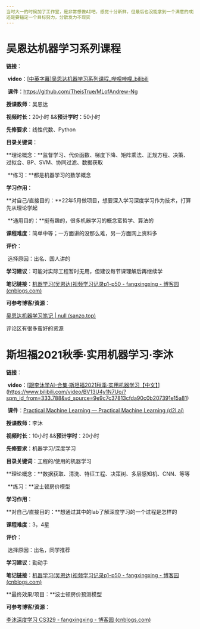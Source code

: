 ```yaml
---
当时大一的时候加了工作室，是非常想做AI吧，感觉十分新鲜，但最后也没能拿到一个满意的成果|后来就和DL渐行渐远了
还是要锚定一个目标努力，分散发力不现实
---
```


# 吴恩达机器学习系列课程

**链接**：

​	**video**：[[中英字幕\]吴恩达机器学习系列课程_哔哩哔哩_bilibili](https://www.bilibili.com/video/av50747658/?from=search&seid=1815590301577299270&vd_source=9e9c7c37813cfda90c0b207391e15a81)

​	**课件**：https://github.com/TheisTrue/MLofAndrew-Ng

**授课教师**：吴恩达

**视频时长**：20小时 &&**预计学时**：50小时

**先修要求**：线性代数、Python

**目录关键词**：

​	**理论概念：**监督学习、代价函数、梯度下降、矩阵乘法、正规方程、决策、过拟合、BP、SVM、协同过滤、数据获取

​	**练习：**都是机器学习的数学概念

**学习作用**：

​	**对自己/直接目的：**22年5月做项目，想要深入学习深度学习作为技术，打算先从理论学起

​	**通用目的：**挺有趣的，很多机器学习的概念蛮哲学、算法的

**课程难度**：简单中等；一方面讲的没那么难，另一方面网上资料多

**评价**：

​	选择原因：出名、国人讲的

**学习建议**：可能对实际工程暂时无用，但建议每节课理解后再继续学

**笔记链接**：[机器学习(吴恩达)视频学习记录p1-p50 - fangxingxing - 博客园 (cnblogs.com)](https://www.cnblogs.com/fangxingxing/p/16213299.html)

**可参考博客/资源**：

[吴恩达机器学习笔记 | null (sanzo.top)](https://sanzo.top/Default/ml-AndrewNg/)

评论区有很多蛮好的资源

# 斯坦福2021秋季·实用机器学习·李沐

**链接**：

​	**video**：[[跟李沐学AI-合集·斯坦福2021秋季·实用机器学习【中文】](https://space.bilibili.com/1567748478/channel/collectiondetail?sid=28144)](https://www.bilibili.com/video/BV13U4y1N7Uo/?spm_id_from=333.788&vd_source=9e9c7c37813cfda90c0b207391e15a81)

​	**课件**：[Practical Machine Learning — Practical Machine Learning (d2l.ai)](https://c.d2l.ai/stanford-cs329p/)

**授课教师**：李沐

**视频时长**：10小时 &&**预计学时**：20小时

**先修要求**：机器学习/深度学习

**目录关键词**：工程的/使用的机器学习

​	**理论概念：**数据获取、清洗、特征工程、决策树、多层感知机、CNN、等等

​	**练习：**波士顿房价模型

**学习作用**：

​	**对自己/直接目的：**想通过其中的lab了解深度学习的一个过程是怎样的

**课程难度**：3，4星

**评价**：

​	选择原因：出名，同学推荐

**学习建议**：勤动手

**笔记链接**：[机器学习(吴恩达)视频学习记录p1-p50 - fangxingxing - 博客园 (cnblogs.com)](https://www.cnblogs.com/fangxingxing/p/16213299.html)

**最终效果/项目：**波士顿房价预测模型

**可参考博客/资源**：

[李沐深度学习 CS329 - fangxingxing - 博客园 (cnblogs.com)](https://www.cnblogs.com/fangxingxing/p/16217377.html)